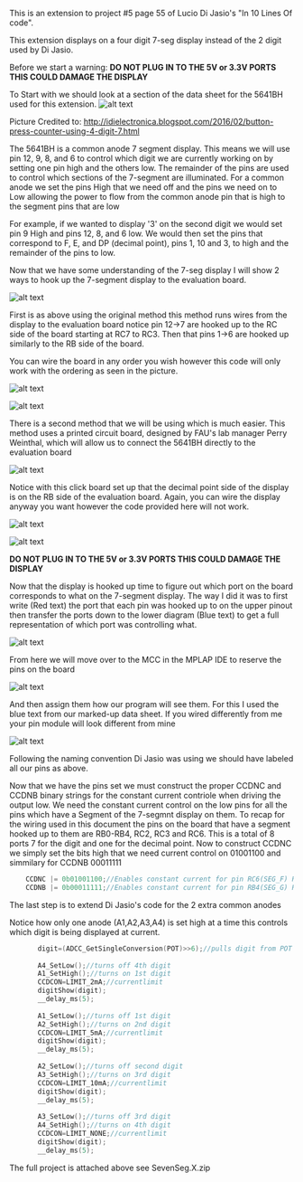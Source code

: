  This is an extension to project #5 page 55 of Lucio Di Jasio's "In 10 Lines Of code". 

 This extension displays on a four digit 7-seg display instead of the 2 digit used by Di Jasio.
 
 Before we start a warning:
 __DO NOT PLUG IN TO THE 5V or 3.3V PORTS THIS COULD DAMAGE THE DISPLAY__
 
 To Start with we should look at a section of the data sheet for the 5641BH used for this extension.
 ![alt text](https://github.com/RShankar/Intro-to-Microprocessors/blob/master/Lab%20Project%20Examples/Seven%20Segment%20Display/diagram%20display.png "Data sheet")
 
 Picture Credited to: http://idielectronica.blogspot.com/2016/02/button-press-counter-using-4-digit-7.html
 
 The 5641BH is a common anode 7 segment display. This means we will use pin 12, 9, 8, and 6 to control which digit we are currently working on by setting one pin high and the others low. The remainder of the pins are used to control which sections of the 7-segment are illuminated. For a common anode we set the pins High that we need off and the pins we need on to Low allowing the power to flow from the common anode pin that is high to the segment pins that are low 
 
 For example, if we wanted to display '3' on the second digit we would set pin 9 High and pins 12, 8, and 6 low. We would then set the pins that correspond to F, E, and DP (decimal point), pins 1, 10 and 3, to high and the remainder of the pins to low.
 
 Now that we have some understanding of the 7-seg display I will show 2 ways to hook up the 7-segment display to the evaluation board.

 ![alt text](https://github.com/RShankar/Intro-to-Microprocessors/blob/master/Lab%20Project%20Examples/Seven%20Segment%20Display/O1.jpg "Original set up")
 
 First is as above using the original method this method runs wires from the display to the evaluation board notice pin 12->7 are hooked up to the RC side of the board starting at RC7 to RC3. Then that pins 1->6 are hooked up similarly to the RB side of the board.
 
 You can wire the board in any order you wish however this code will only work with the ordering as seen in the picture.
 
  ![alt text](https://github.com/RShankar/Intro-to-Microprocessors/blob/master/Lab%20Project%20Examples/Seven%20Segment%20Display/O2.jpg "Original closeup display")
  
  ![alt text](https://github.com/RShankar/Intro-to-Microprocessors/blob/master/Lab%20Project%20Examples/Seven%20Segment%20Display/O3.jpg "Original closeup board")
  
  There is a second method that we will be using which is much easier. This method uses a printed circuit board, designed by FAU's lab manager Perry Weinthal, which will allow us to connect the 5641BH directly to the evaluation board
  
  ![alt text](https://github.com/RShankar/Intro-to-Microprocessors/blob/master/Lab%20Project%20Examples/Seven%20Segment%20Display/N1.jpg "New set up") 
 
  Notice with this click board set up that the decimal point side of the display is on the RB side of the evaluation board. Again, you can wire the display anyway you want however the code provided here will not work.
  
  ![alt text](https://github.com/RShankar/Intro-to-Microprocessors/blob/master/Lab%20Project%20Examples/Seven%20Segment%20Display/N2.jpg "New set up") 
  
  ![alt text](https://github.com/RShankar/Intro-to-Microprocessors/blob/master/Lab%20Project%20Examples/Seven%20Segment%20Display/N3a.jpg "New set up") 
  
  __DO NOT PLUG IN TO THE 5V or 3.3V PORTS THIS COULD DAMAGE THE DISPLAY__
  
  Now that the display is hooked up time to figure out which port on the board corresponds to what on the 7-segment display. The way I did it was to first write (Red text) the port that each pin was hooked up to on the upper pinout then transfer the ports down to the lower diagram (Blue text) to get a full representation of which port was controlling what.
  
 ![alt text](https://github.com/RShankar/Intro-to-Microprocessors/blob/master/Lab%20Project%20Examples/Seven%20Segment%20Display/diagram%20display%20marked%20up.png "Pin Map")  
 
 From here we will move over to the MCC in the MPLAP IDE to reserve the pins on the board 
 
 ![alt text](https://github.com/RShankar/Intro-to-Microprocessors/blob/master/Lab%20Project%20Examples/Seven%20Segment%20Display/Pin_Manager.JPG "Pin Manager")  

And then assign them how our program will see them. For this I used the blue text from our marked-up data sheet.
If you wired differently from me your pin module will look different from mine

 ![alt text](https://github.com/RShankar/Intro-to-Microprocessors/blob/master/Lab%20Project%20Examples/Seven%20Segment%20Display/Pin_Module.JPG "Pin Module") 
 
 Following the naming convention Di Jasio was using we should have labeled all our pins as above.
 
 Now that we have the pins set we must construct the proper CCDNC and CCDNB binary strings for the constant current contriole when driving the output low. We need the constant current control on the low pins for all the pins which have a Segment of the 7-segmnt display on them. To recap for the wiring used in this document the pins on the board that have a segment hooked up to them are RB0-RB4, RC2, RC3 and RC6. This is a total of 8 ports 7 for the digit and one for the decimal point. Now to construct CCDNC we simply set the bits high that we need current control on 01001100 and simmilary for CCDNB 00011111
 
```C
    CCDNC |= 0b01001100;//Enables constant current for pin RC6(SEG_F) RC3(SEG_B) and RC2(SEG_A)
    CCDNB |= 0b00011111;//Enables constant current for pin RB4(SEG_G) RB3(SEG_C) RB2(SEG_DP) RB1(SEG_D) and RB0(SEG_E)
```
 
 The last step is to extend Di Jasio's code for the 2 extra common anodes
 
 Notice how only one anode (A1,A2,A3,A4) is set high at a time this controls which digit is being displayed at current. 
 
 ```C
        digit=(ADCC_GetSingleConversion(POT)>>6);//pulls digit from POT
        
        A4_SetLow();//turns off 4th digit
        A1_SetHigh();//turns on 1st digit
        CCDCON=LIMIT_2mA;//currentlimit
        digitShow(digit);
        __delay_ms(5);
        
        A1_SetLow();//turns off 1st digit
        A2_SetHigh();//turns on 2nd digit
        CCDCON=LIMIT_5mA;//currentlimit
        digitShow(digit);
        __delay_ms(5);
                
        A2_SetLow();//turns off second digit
        A3_SetHigh();//turns on 3rd digit
        CCDCON=LIMIT_10mA;//currentlimit
        digitShow(digit);
        __delay_ms(5);
        
        A3_SetLow();//turns off 3rd digit
        A4_SetHigh();//turns on 4th digit
        CCDCON=LIMIT_NONE;//currentlimit
        digitShow(digit);
        __delay_ms(5);
 ```
The full project is attached above see SevenSeg.X.zip
